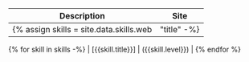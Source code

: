 | Description | Site |
| ---- | ---- |
{% assign skills = site.data.skills.web | "title" -%}
{% for skill in skills -%}
| [{{skill.title}}] | ({{skill.level}}) |
{% endfor %}